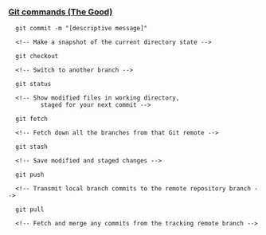 ### [Git commands (The Good)](https://education.github.com/git-cheat-sheet-education.pdf "Cheatsheet")

<div class='r-stack'>

```
  git commit -m "[descriptive message]"

  <!-- Make a snapshot of the current directory state -->
```
<!-- .element: class="fragment fade-in-then-out no-codepen"  -->

```
  git checkout

  <!-- Switch to another branch -->
```
<!-- .element: class="fragment fade-in-then-out no-codepen"  -->

```
  git status

  <!-- Show modified files in working directory,
         staged for your next commit -->
```
<!-- .element: class="fragment fade-in-then-out no-codepen"  -->

```
  git fetch

  <!-- Fetch down all the branches from that Git remote -->
```
<!-- .element: class="fragment fade-in-then-out no-codepen"  -->

```
  git stash

  <!-- Save modified and staged changes -->
```
<!-- .element: class="fragment fade-in-then-out no-codepen"  -->

```
  git push

  <!-- Transmit local branch commits to the remote repository branch -->
```
<!-- .element: class="fragment fade-in-then-out no-codepen"  -->

```
  git pull

  <!-- Fetch and merge any commits from the tracking remote branch -->
```
<!-- .element: class="fragment fade-in-then-out no-codepen"  -->

</div>